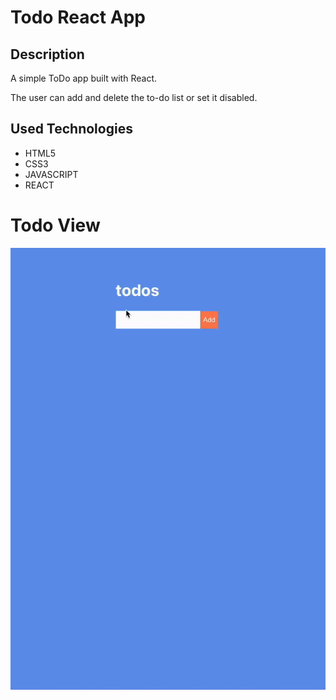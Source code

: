 # Todo React App

## Description

A simple ToDo app built with React.

The user can add and delete the to-do list or set it disabled.

## Used Technologies

- HTML5
- CSS3
- JAVASCRIPT
- REACT

# Todo View

<img src="images/screen-view.gif">
